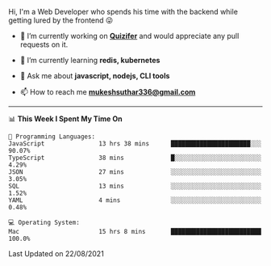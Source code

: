 Hi, I'm a Web Developer who spends his time with the backend while getting lured by the frontend 😜

- 🔭 I’m currently working on **[Quizifer](https://github.com/SutharMukesh/Quizifer/)** and would appreciate any pull requests on it.

- 🌱 I’m currently learning **redis, kubernetes**

- 💬 Ask me about **javascript, nodejs, CLI tools**

- 📫 How to reach me **mukeshsuthar336@gmail.com**

---
<!--START_SECTION:waka-->
📊 **This Week I Spent My Time On** 

```text
💬 Programming Languages: 
JavaScript               13 hrs 38 mins      ██████████████████████░░░   90.07% 
TypeScript               38 mins             █░░░░░░░░░░░░░░░░░░░░░░░░   4.29% 
JSON                     27 mins             ░░░░░░░░░░░░░░░░░░░░░░░░░   3.05% 
SQL                      13 mins             ░░░░░░░░░░░░░░░░░░░░░░░░░   1.52% 
YAML                     4 mins              ░░░░░░░░░░░░░░░░░░░░░░░░░   0.48%

💻 Operating System: 
Mac                      15 hrs 8 mins       █████████████████████████   100.0%

```


 Last Updated on 22/08/2021
<!--END_SECTION:waka-->
